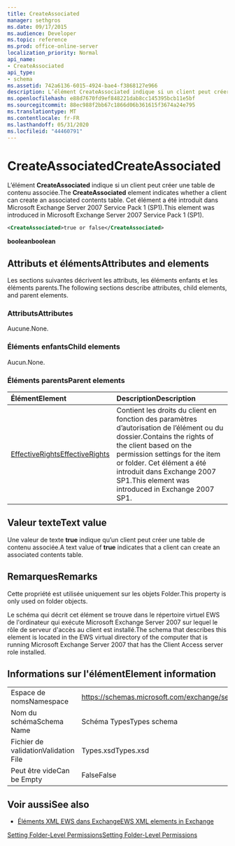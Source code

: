 ```yaml
---
title: CreateAssociated
manager: sethgros
ms.date: 09/17/2015
ms.audience: Developer
ms.topic: reference
ms.prod: office-online-server
localization_priority: Normal
api_name:
- CreateAssociated
api_type:
- schema
ms.assetid: 742a6136-6015-4924-bae4-f3868127e966
description: L’élément CreateAssociated indique si un client peut créer une table de contenu associée. Cet élément a été introduit dans Microsoft Exchange Server 2007 Service Pack 1 (SP1).
ms.openlocfilehash: e88d7670fd9ef848221dab8cc145395bcb11e5bf
ms.sourcegitcommit: 88ec988f2bb67c1866d06b361615f3674a24e795
ms.translationtype: MT
ms.contentlocale: fr-FR
ms.lasthandoff: 05/31/2020
ms.locfileid: "44460791"
---
```

# <a name="createassociated"></a><span data-ttu-id="ff736-104">CreateAssociated</span><span class="sxs-lookup"><span data-stu-id="ff736-104">CreateAssociated</span></span>

<span data-ttu-id="ff736-105">L’élément **CreateAssociated** indique si un client peut créer une table de contenu associée.</span><span class="sxs-lookup"><span data-stu-id="ff736-105">The **CreateAssociated** element indicates whether a client can create an associated contents table.</span></span> <span data-ttu-id="ff736-106">Cet élément a été introduit dans Microsoft Exchange Server 2007 Service Pack 1 (SP1).</span><span class="sxs-lookup"><span data-stu-id="ff736-106">This element was introduced in Microsoft Exchange Server 2007 Service Pack 1 (SP1).</span></span> 
  
```xml
<CreateAssociated>true or false</CreateAssociated>
```

 <span data-ttu-id="ff736-107">**boolean**</span><span class="sxs-lookup"><span data-stu-id="ff736-107">**boolean**</span></span>
## <a name="attributes-and-elements"></a><span data-ttu-id="ff736-108">Attributs et éléments</span><span class="sxs-lookup"><span data-stu-id="ff736-108">Attributes and elements</span></span>

<span data-ttu-id="ff736-109">Les sections suivantes décrivent les attributs, les éléments enfants et les éléments parents.</span><span class="sxs-lookup"><span data-stu-id="ff736-109">The following sections describe attributes, child elements, and parent elements.</span></span>
  
### <a name="attributes"></a><span data-ttu-id="ff736-110">Attributs</span><span class="sxs-lookup"><span data-stu-id="ff736-110">Attributes</span></span>

<span data-ttu-id="ff736-111">Aucune.</span><span class="sxs-lookup"><span data-stu-id="ff736-111">None.</span></span>
  
### <a name="child-elements"></a><span data-ttu-id="ff736-112">Éléments enfants</span><span class="sxs-lookup"><span data-stu-id="ff736-112">Child elements</span></span>

<span data-ttu-id="ff736-113">Aucun.</span><span class="sxs-lookup"><span data-stu-id="ff736-113">None.</span></span>
  
### <a name="parent-elements"></a><span data-ttu-id="ff736-114">Éléments parents</span><span class="sxs-lookup"><span data-stu-id="ff736-114">Parent elements</span></span>

|<span data-ttu-id="ff736-115">**Élément**</span><span class="sxs-lookup"><span data-stu-id="ff736-115">**Element**</span></span>|<span data-ttu-id="ff736-116">**Description**</span><span class="sxs-lookup"><span data-stu-id="ff736-116">**Description**</span></span>|
|:-----|:-----|
|[<span data-ttu-id="ff736-117">EffectiveRights</span><span class="sxs-lookup"><span data-stu-id="ff736-117">EffectiveRights</span></span>](effectiverights.md) <br/> |<span data-ttu-id="ff736-118">Contient les droits du client en fonction des paramètres d’autorisation de l’élément ou du dossier.</span><span class="sxs-lookup"><span data-stu-id="ff736-118">Contains the rights of the client based on the permission settings for the item or folder.</span></span> <span data-ttu-id="ff736-119">Cet élément a été introduit dans Exchange 2007 SP1.</span><span class="sxs-lookup"><span data-stu-id="ff736-119">This element was introduced in Exchange 2007 SP1.</span></span>  <br/> |
   
## <a name="text-value"></a><span data-ttu-id="ff736-120">Valeur texte</span><span class="sxs-lookup"><span data-stu-id="ff736-120">Text value</span></span>

<span data-ttu-id="ff736-121">Une valeur de texte **true** indique qu’un client peut créer une table de contenu associée.</span><span class="sxs-lookup"><span data-stu-id="ff736-121">A text value of **true** indicates that a client can create an associated contents table.</span></span> 
  
## <a name="remarks"></a><span data-ttu-id="ff736-122">Remarques</span><span class="sxs-lookup"><span data-stu-id="ff736-122">Remarks</span></span>

<span data-ttu-id="ff736-123">Cette propriété est utilisée uniquement sur les objets Folder.</span><span class="sxs-lookup"><span data-stu-id="ff736-123">This property is only used on folder objects.</span></span>
  
<span data-ttu-id="ff736-124">Le schéma qui décrit cet élément se trouve dans le répertoire virtuel EWS de l'ordinateur qui exécute Microsoft Exchange Server 2007 sur lequel le rôle de serveur d'accès au client est installé.</span><span class="sxs-lookup"><span data-stu-id="ff736-124">The schema that describes this element is located in the EWS virtual directory of the computer that is running Microsoft Exchange Server 2007 that has the Client Access server role installed.</span></span>
  
## <a name="element-information"></a><span data-ttu-id="ff736-125">Informations sur l'élément</span><span class="sxs-lookup"><span data-stu-id="ff736-125">Element information</span></span>

|||
|:-----|:-----|
|<span data-ttu-id="ff736-126">Espace de noms</span><span class="sxs-lookup"><span data-stu-id="ff736-126">Namespace</span></span>  <br/> |https://schemas.microsoft.com/exchange/services/2006/types  <br/> |
|<span data-ttu-id="ff736-127">Nom du schéma</span><span class="sxs-lookup"><span data-stu-id="ff736-127">Schema Name</span></span>  <br/> |<span data-ttu-id="ff736-128">Schéma Types</span><span class="sxs-lookup"><span data-stu-id="ff736-128">Types schema</span></span>  <br/> |
|<span data-ttu-id="ff736-129">Fichier de validation</span><span class="sxs-lookup"><span data-stu-id="ff736-129">Validation File</span></span>  <br/> |<span data-ttu-id="ff736-130">Types.xsd</span><span class="sxs-lookup"><span data-stu-id="ff736-130">Types.xsd</span></span>  <br/> |
|<span data-ttu-id="ff736-131">Peut être vide</span><span class="sxs-lookup"><span data-stu-id="ff736-131">Can be Empty</span></span>  <br/> |<span data-ttu-id="ff736-132">False</span><span class="sxs-lookup"><span data-stu-id="ff736-132">False</span></span>  <br/> |
   
## <a name="see-also"></a><span data-ttu-id="ff736-133">Voir aussi</span><span class="sxs-lookup"><span data-stu-id="ff736-133">See also</span></span>



- [<span data-ttu-id="ff736-134">Éléments XML EWS dans Exchange</span><span class="sxs-lookup"><span data-stu-id="ff736-134">EWS XML elements in Exchange</span></span>](ews-xml-elements-in-exchange.md)


[<span data-ttu-id="ff736-135">Setting Folder-Level Permissions</span><span class="sxs-lookup"><span data-stu-id="ff736-135">Setting Folder-Level Permissions</span></span>](https://msdn.microsoft.com/library/c7530e86-5112-401c-b10a-9c054ae59f07%28Office.15%29.aspx)

